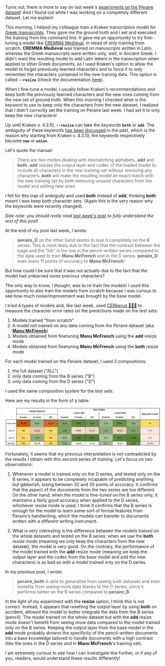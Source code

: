 <!--
.. title: 014 - RT(F)M for the Peraire Experiment
.. slug: 014
.. date: 2023-08-04 13:51:14 UTC-04:00
.. tags: HTR, kraken, experiment
.. category: dataset
.. link: 
.. description: 
.. type: text
-->

Turns out, there is more to say on last week's [experiments on the Peraire dataset](../012/)! And I found out while I was working on a completely different dataset. Let me explain!

This morning, I helped my colleague train a Kraken transcription model for [Greek manuscripts](https://ecrituresnumeriques.ca/fr/Activites/Projets/2016/1/19/Anthologie-grecque). They gave me the ground truth and I set and executed the training from the command line. It gave me an opportunity to try fine-tuning a model like [CREMMA Medieval](https://zenodo.org/record/7234166), in stead of only training from scratch. **CREMMA Medieval** was trained on manuscripts written in Latin, whereas the Greek manuscripts were written only, well, in Ancient Greek. I didn't want the resulting model to add Latin letters in the transcription when applied to other Greek documents, so I used Kraken's option to allow the model to forget previously learned characters and to force it to only remember the characters contained in the new training data. This option is called **`--resize`** (check the documentation [here](https://github.com/mittagessen/kraken/blob/4.3.7/docs/ketos.rst#fine-tuning)).

When I fine-tune a model, I usually follow Kraken's recommendations and keep both the previously learned characters and the new ones coming from the new set of ground truth. When this morning I checked what is the keyword to use to keep only the characters from the new dataset, I realized that I didn't correctly set the training on Peraire last week. I had set it to only keep the new characters!

Up until Kraken v. 4.3.10, **`--resize`** can take the keywords **`both`** or **`add`**. The ambiguity of these keywords [has been discussed](https://github.com/mittagessen/kraken/issues/478) in the past, which is the reason why starting from Kraken v. 4.3.10, the keywords respectively become **`new`** or **`union`**.

Let's quote the manual:

> There are two modes dealing with mismatching alphabets, **add** and **both**. **add** resizes the output layer and codec of the loaded model to include all characters in the new training set without removing any characters. **both** will make the resulting model an exact match with the new training set by both removing unused characters from the model and adding new ones.

I fell for this trap of ambiguity and used **both** instead of **add**, thinking **both** meant I was keep *both* character sets. (Again this is the very reason why the keywords were recently changed).

*Side note: you should really read [last week's post](../012/) to fully understand the rest of this post!*

At the end of my post last week, I wrote:

> **peraire_D** on the other hand seems to lose it completely on the B series. This is most likely due to the fact that the contrast between the page and the "ink" is too low in the pencil-written series compared to the data used to train **Manu McFrench** and in the D series. **peraire_D** even loses 11 points of accuracy to **Manu McFrench**!

But how could I be sure that it was not actually due to the fact that the model had unlearned some precious characters?

The only way to know, I thought, was to re-train the models! I used this opportunity to also train the models from scratch because I was curious to see how much noise/improvement was brought by the base model.

I tried 4 types of models and, like last week, used [CERberus 🐶🐶🐶](https://github.com/WHaverals/CERberus) to measure the character error rates on the predictions made on the test sets:

1. Models trained "from scratch"
2. A model not trained on any data coming from the Peraire dataset (aka [**Manu McFrench**](https://zenodo.org/record/6657809))
3. Models obtained from finetuning **Manu McFrench** using the **add** resize mode
4. Models obtained from finetuning **Manu McFrench** using the **both** resize mode

For each model trained on the Peraire dataset, I used 3 compositions:

1. the full dataset ("ALL")
2. only data coming from the B series ("B")
3. only data coming from the D series ("D")

I used the same composition system for the test sets.

Here are my results in the form of a table:

<img src="/images/peraire_scores.png" alt="a table of the scored obtained on the different train set, test set and resize configurations" widht="400px">

Fortunately, it seems that my previous interpretation is not contradicted by the results I obtain with this second series of training. Let's focus on two observations:

1. Whenever a model is trained only on the D series, and tested only on the B series, it appears to be completely incapable of predicting anything but gibberish, losing between 32 and 35 points of accuracy. It confirms that the aspect of the documents from the two series are too different. On the other hand, when the model is fine-tuned on the B series only, it maintains a fairly good accuracy when applied to the D series, whichever resize mode is used. I think it confirms that the B series is enough for the model to learn some sort of formal features from Peraire's handwriting, which the models can transfer to documents written with a different writing instrument.

2. What is very interesting is the difference between the models trained on the whole datasets and tested on the B series: when we use the **both** resize mode (meaning we only keep the characters from the new dataset), the model is very good. On the contrary, the performance of the model trained with the **add** resize mode (meaning we keep the output layer and the codec from the base model and add the new characters) is as bad as with a model trained only on the D series.

In my previous post, I wrote:

> **peraire_both** is able to generalize from seeing both datasets and even benefits from seeing more data thanks to the D series, since it performs better on the B series compared to **peraire_B**.

In the light of my experiment with the **resize** option, I think this is not correct. Instead, it appears that resetting the output layer by using **both** on accident, allowed the model to better integrate the data from the B series (pencil). The model trained on the whole dataset but with the **add** resize mode doesn't benefit from seeing more data compared to the model trained only on the B series. Keeping the output layer from the base model in the **add** mode probably drowns the specificity of the pencil-written documents into a base knowledge tailored to handle documents with a high contrast (like the ones in the D series *and* in **Manu McFrench**'s training set).

I am extremely curious to see how I can investigate this further, or if any of you, readers, would understand these results differently!







